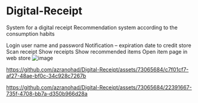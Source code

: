 # Digital-Receipt

System for a digital receipt
Recommendation system according to the consumption habits


Login user name and password
Notification – expiration date to credit store
Scan receipt
Show receipts
Show recommended items
Open item page in web store
![image](https://github.com/azranohad/Digital-Receipt/assets/73065684/5cba8ac4-7064-4693-9ab6-ff4ff47661fb)

https://github.com/azranohad/Digital-Receipt/assets/73065684/c7f01cf7-af27-48ae-bf0c-34c928c7267b




https://github.com/azranohad/Digital-Receipt/assets/73065684/22391667-735f-4708-bb7a-d350b966d28a

